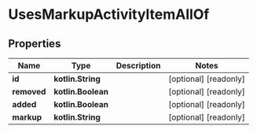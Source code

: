 
# UsesMarkupActivityItemAllOf

## Properties
Name | Type | Description | Notes
------------ | ------------- | ------------- | -------------
**id** | **kotlin.String** |  |  [optional] [readonly]
**removed** | **kotlin.Boolean** |  |  [optional] [readonly]
**added** | **kotlin.Boolean** |  |  [optional] [readonly]
**markup** | **kotlin.String** |  |  [optional] [readonly]



